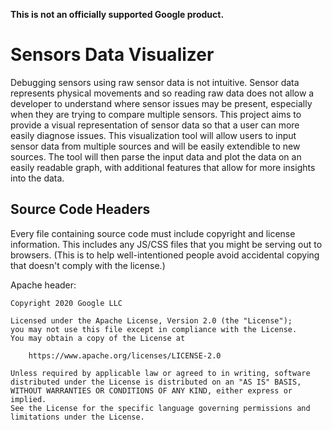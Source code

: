 **This is not an officially supported Google product.**

# Sensors Data Visualizer

Debugging sensors using raw sensor data is not intuitive. Sensor data represents physical movements and so reading raw data does not allow a developer to understand where sensor issues may be present, especially when they are trying to compare multiple sensors. This project aims to provide a visual representation of sensor data so that a user can more easily diagnose issues. This visualization tool will allow users to input sensor data from multiple sources and will be easily extendible to new sources.  The tool will then parse the input data and plot the data on an easily readable graph, with additional features that allow for more insights into the data.

## Source Code Headers

Every file containing source code must include copyright and license
information. This includes any JS/CSS files that you might be serving out to
browsers. (This is to help well-intentioned people avoid accidental copying that
doesn't comply with the license.)

Apache header:

    Copyright 2020 Google LLC

    Licensed under the Apache License, Version 2.0 (the "License");
    you may not use this file except in compliance with the License.
    You may obtain a copy of the License at

        https://www.apache.org/licenses/LICENSE-2.0

    Unless required by applicable law or agreed to in writing, software
    distributed under the License is distributed on an "AS IS" BASIS,
    WITHOUT WARRANTIES OR CONDITIONS OF ANY KIND, either express or implied.
    See the License for the specific language governing permissions and
    limitations under the License.
